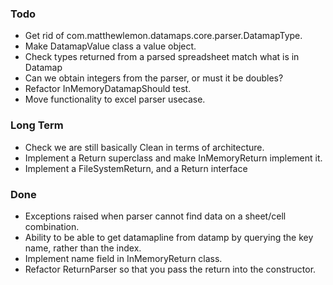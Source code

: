 ### Todo

* Get rid of com.matthewlemon.datamaps.core.parser.DatamapType.
* Make DatamapValue class a value object.
* Check types returned from a parsed spreadsheet match what is in Datamap
* Can we obtain integers from the parser, or must it be doubles?
* Refactor InMemoryDatamapShould test.
* Move functionality to excel parser usecase.

### Long Term

* Check we are still basically Clean in terms of architecture.
* Implement a Return superclass and make InMemoryReturn implement it.
* Implement a FileSystemReturn, and a Return interface

### Done

* Exceptions raised when parser cannot find data on a sheet/cell combination.
* Ability to be able to get datamapline from datamp by querying the key name, rather than the index.
* Implement name field in InMemoryReturn class.
* Refactor ReturnParser so that you pass the return into the constructor.